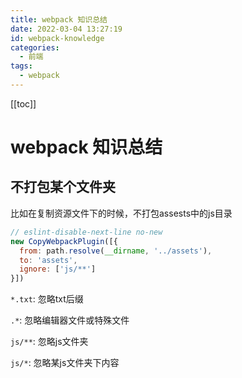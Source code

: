 ```yaml
---
title: webpack 知识总结
date: 2022-03-04 13:27:19
id: webpack-knowledge
categories:
  - 前端
tags:
  - webpack
---
```


[[toc]]

# webpack 知识总结

## 不打包某个文件夹

比如在复制资源文件下的时候，不打包assests中的js目录

```js
// eslint-disable-next-line no-new
new CopyWebpackPlugin([{
  from: path.resolve(__dirname, '../assets'),
  to: 'assets',
  ignore: ['js/**']
}])
```

`*.txt`: 忽略txt后缀

`.*`: 忽略编辑器文件或特殊文件

`js/**`: 忽略js文件夹

`js/*`: 忽略某js文件夹下内容
